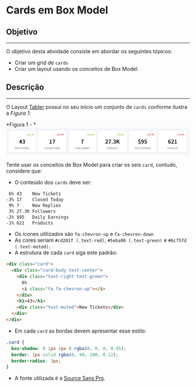 # Cards em Box Model

## Objetivo
---

O objetivo desta atividade consiste em abordar os seguintes tópicos:

- Criar um grid de `cards`
- Criar um layout usando os conceitos de Box Model.
  
## Descrição
---
O Layout [Tabler](https://tabler.github.io/) possui no seu início um conjunto de `cards` conforme ilustra a *Figura 1*:
  
*Figura 1 - *<br>
![Stats](assets/layout.png)

Tente usar os conceitos de Box Model para criar os seis `card`, contudo, considere que:

  * O conteúdo dos `cards` deve ser:

  ```
   6% 43    New Tickets
  -3% 17    Closed Today
   9% 7     New Replies
   3% 27.3K Followers
  -2% $95   Daily Earnings
  -1% 621   Products
  ```

  * Os ícones utilizados são `fa-chevron-up` e `fa-chevron-down`
  * As cores seriam `#cd201f (.text-red)`, `#5eba00 (.text-green)` e `#6c757d (.text-muted)`.
  * A estrutura de cada `card` siga este padrão:

  ```html
  <div class="card">
    <div class="card-body text-center">
      <div class="text-right text-green">
        6%
        <i class="fa fa-chevron-up"></i>
      </div>
      <h1>43</h1>
      <div class="text-muted">New Tickets</div>
    </div>
  </div>
  ```

  * Em cada `card` as bordas devem apresentar esse estilo:

  ```css
  .card {
    box-shadow: 0 1px 2px 0 rgba(0, 0, 0, 0.05);
    border: 1px solid rgba(0, 40, 100, 0.12);
    border-radius: 3px;
  }
  ```

  * A fonte utilizada é a [Source Sans Pro](https://fonts.google.com/specimen/Source+Sans+Pro).